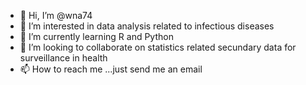 - 👋 Hi, I’m @wna74
- 👀 I’m interested in data analysis related to infectious diseases
- 🌱 I’m currently learning R and Python
- 💞️ I’m looking to collaborate on statistics related secundary data for surveillance in health
- 📫 How to reach me ...just send me an email

<!---
wna74/wna74 is a ✨ special ✨ repository because its `README.md` (this file) appears on your GitHub profile.
You can click the Preview link to take a look at your changes.
--->
